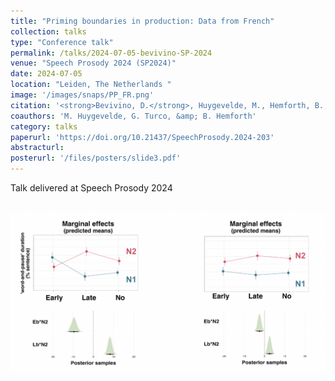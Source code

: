 ```yaml
---
title: "Priming boundaries in production: Data from French"
collection: talks
type: "Conference talk"
permalink: /talks/2024-07-05-bevivino-SP-2024
venue: "Speech Prosody 2024 (SP2024)"
date: 2024-07-05
location: "Leiden, The Netherlands "
image: '/images/snaps/PP_FR.png'
citation: '<strong>Bevivino, D.</strong>, Huygevelde, M., Hemforth, B., &amp; Turco, G. (2024). Priming boundaries in production: Data from French. <em>12th International Conference on Speech Prosody. Special Session on Advances in studies on prosodic planning</em>. Leiden, The Netherlands.'
coauthors: 'M. Huygevelde, G. Turco, &amp; B. Hemforth'
category: talks
paperurl: 'https://doi.org/10.21437/SpeechProsody.2024-203'
abstracturl: 
posterurl: '/files/posters/slide3.pdf'
---
```


Talk delivered at Speech Prosody 2024

<img src="/files/posters/slide3.pdf" alt="" class="featured-image">

<img src="/images/snaps/PP_FR.png" alt="" class="featured-image">